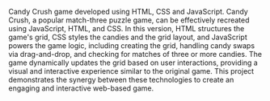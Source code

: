Candy Crush game developed using HTML, CSS and JavaScript. Candy Crush, a popular match-three puzzle game, can be effectively recreated using JavaScript, HTML, and CSS. In this version, HTML structures the game's grid, CSS styles the candies and the grid layout, and JavaScript powers the game logic, including creating the grid, handling candy swaps via drag-and-drop, and checking for matches of three or more candies. The game dynamically updates the grid based on user interactions, providing a visual and interactive experience similar to the original game. This project demonstrates the synergy between these technologies to create an engaging and interactive web-based game.
